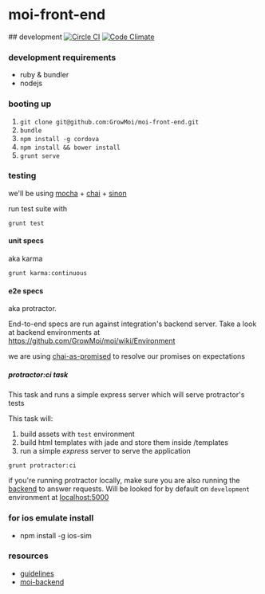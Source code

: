 # moi-front-end

## development
[![Circle CI](https://circleci.com/gh/GrowMoi/moi-front-end.svg?style=svg)](https://circleci.com/gh/GrowMoi/moi-front-end)
[![Code Climate](https://codeclimate.com/github/GrowMoi/moi-front-end/badges/gpa.svg)](https://codeclimate.com/github/GrowMoi/moi-front-end)

### development requirements

- ruby & bundler
- nodejs

### booting up

1. `git clone git@github.com:GrowMoi/moi-front-end.git`
2. `bundle`
3. `npm install -g cordova`
4. `npm install && bower install`
5. `grunt serve`

### testing

we'll be using [mocha](http://mochajs.org/) + [chai](http://chaijs.com/) + [sinon](http://sinonjs.org)

run test suite with

```
grunt test
```

#### unit specs

aka karma

```
grunt karma:continuous
```

#### e2e specs

aka protractor.

End-to-end specs are run against integration's backend server. Take a look at backend environments at https://github.com/GrowMoi/moi/wiki/Environment

we are using [chai-as-promised](http://chaijs.com/plugins/chai-as-promised) to resolve our promises on expectations

##### protractor:ci task

This task  and runs a simple express server which will serve protractor's tests

This task will:

1. build assets with `test` environment
2. build html templates with jade and store them inside /templates
3. run a simple _express_ server to serve the application

```
grunt protractor:ci
```

if you're running protractor locally, make sure you are also running the [backend](github.com/GrowMoi/moi) to answer requests. Will be looked for by default on `development` environment at [localhost:5000](https://github.com/GrowMoi/moi-front-end/blob/master/Gruntfile.js#L46)

### for ios emulate install

- npm install -g ios-sim

### resources

- [guidelines](https://github.com/GrowMoi/moi-front-end/blob/master/guidelines.md)
- [moi-backend](https://github.com/GrowMoi/moi)
